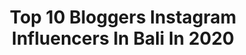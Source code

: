 ---
title: Top 10 Bloggers Instagram Influencers In Bali In 2020
description: Identify the most popular Instagram accounts on inBeat.
platform: Instagram
profiles:
  - username: "krsty_d"
    fullname: >-
      Kristina Dimitrova
    location: "Indonesia"
    followers: 3226
    engagement: 1001
    commentsToLikes: 0.042541
    avatar: "https://scontent-ams4-1.cdninstagram.com/v/t51.2885-19/s320x320/91320591_576490089632430_4719694296914067456_n.jpg?_nc_ht=scontent-ams4-1.cdninstagram.com&_nc_ohc=drNy1_sBh8MAX8-XAdx&oh=03dbb62e19fcbe081e3c395f4bbd7893&oe=5EB77B8B"
    verified: false
    hashtags: "#bloggerparadise, #balimodels, #photoshoottime, #foodlovers"
  - username: "anneklopstra"
    fullname: >-
      Bali | Fashion | Fitness
    location: "Indonesia"
    followers: 28197
    engagement: 632
    commentsToLikes: 0.163838
    avatar: "https://scontent-atl3-1.cdninstagram.com/v/t51.2885-19/s320x320/90222577_509850363284554_6944949443183509504_n.jpg?_nc_ht=scontent-atl3-1.cdninstagram.com&_nc_ohc=e_Mz6Y6r_DgAX9mu6ey&oh=ee5eaf3d4cacec05dfe729364220b10b&oe=5EB8D32F"
    verified: false
    hashtags: "#nusalembongan, #selfie, #swingswing, #fashionista"
  - username: "thewayfaress"
    fullname: >-
      Alexandra Saper
    location: "Indonesia"
    followers: 105434
    engagement: 456
    commentsToLikes: 0.042484
    avatar: "https://scontent-lht6-1.cdninstagram.com/v/t51.2885-19/s320x320/83212292_1078867662482617_8405877333352775680_n.jpg?_nc_ht=scontent-lht6-1.cdninstagram.com&_nc_ohc=mVSh7dc17Z4AX8515z5&oh=b66e64d98e82dfc6f04d9f928a3be6db&oe=5EBAA322"
    verified: false
    hashtags: ""
  - username: "alenika_pro"
    fullname: >-
      🔥Фитнес ТРЕНЕР ОНЛАЙН🔥ДИЕТОЛОГ
    location: "Indonesia"
    followers: 52769
    engagement: 187
    commentsToLikes: 0.018527
    avatar: "https://scontent-lhr8-1.cdninstagram.com/v/t51.2885-19/s320x320/87588907_233881820966748_1898039257482657792_n.jpg?_nc_ht=scontent-lhr8-1.cdninstagram.com&_nc_ohc=4qvR-jwXHXMAX8Gdm2Q&oh=4907eff8641e03e2dcf9d46f91a5d451&oe=5EBAAFBB"
    verified: false
    hashtags: "#flywithbaby, #swimwear, #blogger, #motivation"
  - username: "theorangeepistles"
    fullname: >-
      Sayan Bakshi
    location: "Indonesia"
    followers: 241407
    engagement: 195
    commentsToLikes: 0.025594
    avatar: "https://scontent-lhr8-1.cdninstagram.com/v/t51.2885-19/s320x320/83532569_126684522003645_8470035700849311744_n.jpg?_nc_ht=scontent-lhr8-1.cdninstagram.com&_nc_ohc=qyme8imsjGUAX-mZ2pq&oh=4726eaae46ca15a3d50d70c00d4270e2&oe=5EB02D9E"
    verified: true
    hashtags: "#outfit, #gentlemaninyou, #thelalithotels, #limitlesshospitality"
  - username: "jennnnypa"
    fullname: >-
      INSPO | TRAVEL | LIFESTYLE
    location: "Indonesia"
    followers: 2328
    engagement: 1547
    commentsToLikes: 0.184828
    avatar: "https://scontent-ssn1-1.cdninstagram.com/v/t51.2885-19/s320x320/81733722_616064705825849_9185137546496049152_n.jpg?_nc_ht=scontent-ssn1-1.cdninstagram.com&_nc_ohc=jU98RlsAhcYAX8cz2dt&oh=22c1f911ba03f94b9a5bfe8cc7e6294d&oe=5EA5BDF8"
    verified: false
    hashtags: "#stayathome, #instagrammableplaces, #changi, #momdaughtergoals"
  - username: "onihoironi"
    fullname: >-
      Travel & Lifestyle | Jakarta
    location: "Indonesia"
    followers: 20407
    engagement: 398
    commentsToLikes: 0.191821
    avatar: "https://scontent-ams4-1.cdninstagram.com/v/t51.2885-19/s320x320/91324460_692634998167462_7818049971575324672_n.jpg?_nc_ht=scontent-ams4-1.cdninstagram.com&_nc_ohc=93zTnPw7wLcAX8RisGP&oh=de54e9e434a008c74e78516dd7128bf7&oe=5EB75373"
    verified: false
    hashtags: "#semarakfestivalikma2019, #ditjenikma, #bankbri, #kuisberhadiah"
  - username: "latin.spirit"
    fullname: >-
      Travel Blogger | Erika Calle
    location: "Indonesia"
    followers: 72841
    engagement: 274
    commentsToLikes: 0.097539
    avatar: "https://scontent-amt2-1.cdninstagram.com/v/t51.2885-19/s320x320/83184743_2328091074164247_2581886608936534016_n.jpg?_nc_ht=scontent-amt2-1.cdninstagram.com&_nc_ohc=S4CC6B4g3OYAX9ZkeRm&oh=10a6411d1aceaedd7716974bbf30ef42&oe=5EBA549B"
    verified: false
    hashtags: "#reise, #balibible, #indo, #thisistravel"
  - username: "rianbudisantoso"
    fullname: >-
      Rian Budi Santoso | รวิพล
    location: "Indonesia"
    followers: 70258
    engagement: 104
    commentsToLikes: 0.048838
    avatar: "https://scontent-ams4-1.cdninstagram.com/v/t51.2885-19/s320x320/92236340_545330513030705_8050905570602909696_n.jpg?_nc_ht=scontent-ams4-1.cdninstagram.com&_nc_ohc=gK7VUAibc_0AX9tQtMs&oh=da5a5ad10a13f5710cb6479a47f946cd&oe=5EB99BC9"
    verified: false
    hashtags: "#shanghaistreet, #alilahotels, #winterholiday, #myclickhouse"
  - username: "lilmsawkward"
    fullname: >-
      Alexa
    location: "Indonesia"
    followers: 2960
    engagement: 2673
    commentsToLikes: 0.054822
    avatar: "https://scontent-lhr8-1.cdninstagram.com/v/t51.2885-19/s320x320/83531981_2524509487805461_1389524020218560512_n.jpg?_nc_ht=scontent-lhr8-1.cdninstagram.com&_nc_ohc=w96O42trrtgAX-cZjDA&oh=bdb4a017de962ff5998294516718058b&oe=5EBB3D6A"
    verified: false
    hashtags: "#travelblogger, #wanderlust, #visitghana, #beijing"
---